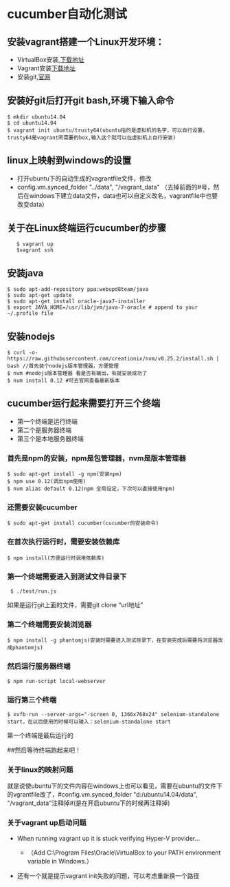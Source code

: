 # cucumber自动化测试
## 安装vagrant搭建一个Linux开发环境：

  *  VirtualBox安装,[下载地址](https://www.virtualbox.org/wiki/Downloads)
  *  Vagrant安装[下载地址](https://www.vagrantup.com/downloads.html)
  *  安装git,[官网](https://git-scm.com/download/)
  

## 安装好git后打开git bash,环境下输入命令

    $ mkdir ubuntu14.04
    $ cd ubuntu14.04
    $ vagrant init ubuntu/trusty64(ubuntu指的是虚拟机的名字，可以自行设置，trusty64是vagrant所需要的box,输入这个就可以在虚拟机上自行安装)

## linux上映射到windows的设置
 * 打开ubuntu下的自动生成的vagrantfile文件，修改
 *  config.vm.synced_folder "../data", "/vagrant_data" （去掉前面的#号，然后在windows下建立data文件，data也可以自定义改名，vagrantfile中也要改变data）


## 关于在Linux终端运行cucumber的步骤

       $ vagrant up 
       $vagrant ssh
      
## 安装java

    $ sudo apt-add-repository ppa:webupd8team/java
    $ sudo apt-get update
    $ sudo apt-get install oracle-java7-installer
    $ export JAVA_HOME=/usr/lib/jvm/java-7-oracle # append to your ~/.profile file
## 安装nodejs

    $ curl -o- https://raw.githubusercontent.com/creationix/nvm/v0.25.2/install.sh | bash //首先装个nodejs版本管理器，方便管理
    $ nvm #nodejs版本管理器 看是否有输出，有就安装成功了
    $ nvm install 0.12 #可去官网查看最新版本 
  

## cucumber运行起来需要打开三个终端
* 第一个终端是运行终端
* 第二个是服务器终端
* 第三个是本地服务器终端

### 首先是npm的安装，npm是包管理器，nvm是版本管理器

    $ sudo apt-get install -g npm(安装npm)
    $ npm use 0.12(调出npm使用)
    $ nvm alias default 0.12(npm 全局设定，下次可以直接使用npm)

### 还需要安装cucumber

    $ sudo apt-get install cucumber(cucumber的安装命令)

### 在首次执行运行时，需要安装依赖库

    $ npm install(方便运行时调用依赖库)

### 第一个终端需要进入到测试文件目录下

     $ ./test/run.js
    
 如果是运行git上面的文件，需要git clone “url地址”
### 第二个终端需要安装浏览器

    $ npm install -g phantomjs(安装时需要进入测试目录下，在安装完成后需要将浏览器改成phantomjs)
### 然后运行服务器终端

    $ npm run-script local-webserver
    
### 运行第三个终端

    $ xvfb-run --server-args="-screen 0, 1366x768x24" selenium-standalone start，在以后使用的时候可以输入：selenium-standalone start
  第一个终端是最后运行的
  
##然后等待终端跑起来吧！


### 关于linux的映射问题
就是说使ubuntu下的文件内容在windows上也可以看见，需要在ubuntu的文件下的vgrantfile改了，#config.vm.synced_folder "d:/ubuntu14.04/data", "/vagrant_data"注释掉#(是在开启ubuntu下的时候再注释掉)

### 关于vagrant up启动问题

* When running vagrant up it is stuck verifying Hyper-V provider...
  
  * （Add C:\Program Files\Oracle\VirtualBox to your PATH environment variable in Windows.）

* 还有一个就是提示vagrant init失败的问题，可以考虑重新换一个路径



